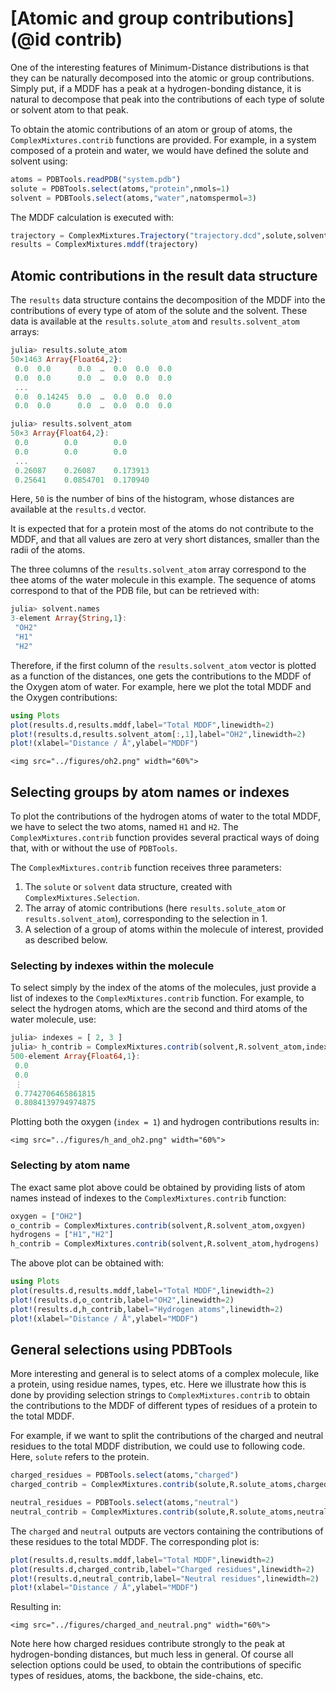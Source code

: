 # [Atomic and group contributions](@id contrib)

One of the interesting features of Minimum-Distance distributions is
that they can be naturally decomposed into the atomic or group
contributions. Simply put, if a MDDF has a peak at a hydrogen-bonding
distance, it is natural to decompose that peak into the contributions of
each type of solute or solvent atom to that peak.     

To obtain the atomic contributions of an atom or group of atoms, the
`ComplexMixtures.contrib` functions are provided. For example, in a system composed
of a protein and water, we would have defined the solute and solvent
using:

```julia
atoms = PDBTools.readPDB("system.pdb")
solute = PDBTools.select(atoms,"protein",nmols=1)
solvent = PDBTools.select(atoms,"water",natomspermol=3)
```

The MDDF calculation is executed with:
```julia
trajectory = ComplexMixtures.Trajectory("trajectory.dcd",solute,solvent)
results = ComplexMixtures.mddf(trajectory)
```

## Atomic contributions in the result data structure

The `results` data structure contains the decomposition of the MDDF into
the contributions of every type of atom of the solute and the solvent.
These data is available at the `results.solute_atom` and
`results.solvent_atom` arrays: 

```julia
julia> results.solute_atom
50×1463 Array{Float64,2}:
 0.0  0.0      0.0  …  0.0  0.0  0.0
 0.0  0.0      0.0  …  0.0  0.0  0.0
 ...
 0.0  0.14245  0.0  …  0.0  0.0  0.0
 0.0  0.0      0.0  …  0.0  0.0  0.0

julia> results.solvent_atom 
50×3 Array{Float64,2}:
 0.0        0.0        0.0 
 0.0        0.0        0.0 
 ...
 0.26087    0.26087    0.173913
 0.25641    0.0854701  0.170940

```

Here, `50` is the number of bins of the histogram, whose distances are
available at the `results.d` vector.

It is expected that for a protein most of the atoms do not contribute to
the MDDF, and that all values are zero at very short distances, smaller
than the radii of the atoms.

The three columns of the `results.solvent_atom` array correspond to the
thee atoms of the water molecule in this example. The sequence of atoms
correspond to that of the PDB file, but can be retrieved with:

```julia
julia> solvent.names
3-element Array{String,1}:
 "OH2"
 "H1"
 "H2"

```

Therefore, if the first column of the `results.solvent_atom` vector is
plotted as a function of the distances, one gets the contributions to
the MDDF of the Oxygen atom of water. For example, here we plot the
total MDDF and the Oxygen contributions: 

```julia
using Plots
plot(results.d,results.mddf,label="Total MDDF",linewidth=2)
plot!(results.d,results.solvent_atom[:,1],label="OH2",linewidth=2)
plot!(xlabel="Distance / Å",ylabel="MDDF")

```

```@raw html
<img src="../figures/oh2.png" width="60%">
```

## Selecting groups by atom names or indexes

To plot the contributions of the hydrogen atoms of water to the total
MDDF, we have to select the two atoms, named `H1` and `H2`. The
`ComplexMixtures.contrib` function provides several practical ways of doing that,
with or without the use of `PDBTools`. 

The `ComplexMixtures.contrib` function receives three parameters: 

1. The `solute` or `solvent` data structure, created with
   `ComplexMixtures.Selection`. 
2. The array of atomic contributions (here `results.solute_atom` or
   `results.solvent_atom`), corresponding to the selection in 1.
3. A selection of a group of atoms within the molecule of interest,
   provided as described below. 

### Selecting by indexes within the molecule

To select simply by the index of the atoms of the molecules, just
provide a list of indexes to the `ComplexMixtures.contrib` function. For example,
to select the hydrogen atoms, which are the second and third atoms of the 
water molecule, use:

```julia
julia> indexes = [ 2, 3 ]
julia> h_contrib = ComplexMixtures.contrib(solvent,R.solvent_atom,indexes)
500-element Array{Float64,1}:
 0.0
 0.0
 ⋮
 0.7742706465861815
 0.8084139794974875

```
Plotting both the oxygen (`index = 1`) and hydrogen contributions
results in:

```@raw html
<img src="../figures/h_and_oh2.png" width="60%">

```

### Selecting by atom name

The exact same plot above could be obtained by providing lists of atom names
instead of indexes to the `ComplexMixtures.contrib` function:

```julia
oxygen = ["OH2"]
o_contrib = ComplexMixtures.contrib(solvent,R.solvent_atom,oxgyen) 
hydrogens = ["H1","H2"]
h_contrib = ComplexMixtures.contrib(solvent,R.solvent_atom,hydrogens)

```

The above plot can be obtained with:
```julia
using Plots
plot(results.d,results.mddf,label="Total MDDF",linewidth=2)
plot!(results.d,o_contrib,label="OH2",linewidth=2)
plot!(results.d,h_contrib,label="Hydrogen atoms",linewidth=2)
plot!(xlabel="Distance / Å",ylabel="MDDF")

```

## General selections using PDBTools

More interesting and general is to select atoms of a complex
molecule, like a protein, using residue names, types, etc. Here we
illustrate how this is done by providing selection strings to
`ComplexMixtures.contrib` to obtain the contributions to the MDDF of different
types of residues of a protein to the total MDDF. 

For example, if we want to split the contributions of the charged and
neutral residues to the total MDDF distribution, we could use to following
code. Here, `solute` refers to the protein.

```julia
charged_residues = PDBTools.select(atoms,"charged")
charged_contrib = ComplexMixtures.contrib(solute,R.solute_atoms,charged_residues)

neutral_residues = PDBTools.select(atoms,"neutral")
neutral_contrib = ComplexMixtures.contrib(solute,R.solute_atoms,neutral_residues)

```
The `charged` and `neutral` outputs are vectors containing the
contributions of these residues to the total MDDF. The corresponding
plot is:   

```julia
plot(results.d,results.mddf,label="Total MDDF",linewidth=2)
plot(results.d,charged_contrib,label="Charged residues",linewidth=2)
plot!(results.d,neutral_contrib,label="Neutral residues",linewidth=2)
plot!(xlabel="Distance / Å",ylabel="MDDF")

```
Resulting in:

```@raw html
<img src="../figures/charged_and_neutral.png" width="60%">

```

Note here how charged residues contribute strongly to the peak at
hydrogen-bonding distances, but much less in general. Of course all
selection options could be used, to obtain the contributions of specific
types of residues, atoms, the backbone, the side-chains, etc. 























